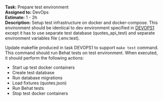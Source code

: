 
**Task:** Prepare test environment  
**Assigned to:** DevOps  
**Estimate:** 1 - 2h  
**Description:** Setup test infrastructure on docker and docker-compose. This environment should be identical
to dev environment specified in [DEVOPS1](https://github.com/evodevo/quotes_api/tree/master/doc/task_devops1.md) except it has to use separate test database (quotes_api_test)
and separate environment variables file (.env.test).  

Update makefile produced in task DEVOPS1 to support `make test` command. This command should run Behat
tests on test environment. When executed, it should perform the following actions:
- Start up test docker containers
- Create test database
- Run database migrations
- Load fixtures (quotes.json)
- Run Behat tests
- Stop test docker containers

